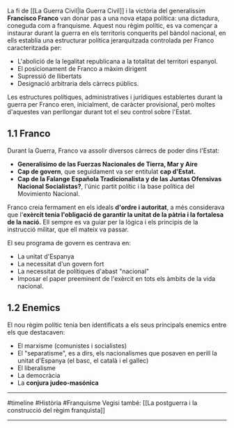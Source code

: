 La fi de [[La Guerra Civil|la Guerra Civil]] i la victòria del generalíssim **Francisco Franco** van donar pas a una nova etapa política: una dictadura, coneguda com a franquisme. Aquest nou règim polític, es va començar a instaurar durant la guerra en els territoris conquerits pel bàndol nacional, en ells establia una estructurar política jerarquitzada controlada per Franco caracteritzada per:
- L'abolició de la legalitat republicana a la totalitat del territori espanyol.
- El posicionament de Franco a màxim dirigent
- Supressió de llibertats
- Designació arbitraria dels càrrecs públics.

Les estructures polítiques, administratives i jurídiques establertes durant la guerra per Franco eren, inicialment, de caràcter provisional, però moltes d'aquestes van perllongar durant tot el seu control sobre l'Estat.

## 1.1 Franco
Durant la Guerra, Franco va assolir diversos càrrecs de poder dins l'Estat:
- **Generalísimo de las Fuerzas Nacionales de Tierra, Mar y Aire**
- **Cap de govern**, que seguidament va ser entitulat **cap d'Estat.**
- **Cap de la Falange Española Tradicionalista y de las Juntas Ofensivas Nacional Socialistas?**, l'únic partit polític i la base política del Movimiento Nacional.

Franco creia fermament en els ideals **d'ordre i autoritat**, a més considerava que l'**exèrcit tenia l'obligació de garantir la unitat de la pàtria i la fortalesa de la nació.** Ell sempre es va guiar per la lògica i els principis de la instrucció militar, que ell mateix va passar.

El seu programa de govern es centrava en:
- La unitat d'Espanya
- La necessitat d'un govern fort
- La necessitat de polítiques d'abast "nacional"
- Imposar el paper preeminent de l'exèrcit en tots els àmbits de la vida nacional.

## 1.2 Enemics
El nou règim polític tenia ben identificats a els seus principals enemics entre els que destacaven:
- El marxisme (comunistes i socialistes)
- El "separatisme", es a dirs, els nacionalismes que posaven en perill la unitat d'Espanya (el basc, el català i el gallec)
- El liberalisme
- La democràcia
- La **conjura judeo-masónica**
___
#timeline #Història #Franquisme 
Vegisi també: [[La postguerra i la construcció del règim franquista]]

<span
class='ob-timelines' 
data-date='1939-04-01-00' 
data-title="Franquismo"
data-class='red' 
data-type='range'
data-end='1975-00-00-00' >
</span>
___

